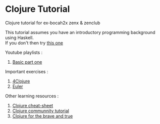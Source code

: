 # Clojure Tutorial

Clojure tutorial for ex-bocah2x zenx &amp; zenclub  

This tutorial assumes you have an introductory programming background using Haskell.    
If you don't then try <a href="https://github.com/Zenius2016/BoardAlfa">this one</a>  

Youtube playlists :

1. <a href="https://youtu.be/NXxJavT7ILY?list=PLlTjr2CPUG1-tA4FMIGCCyJFGuZbB-gpq" target="_blank">Basic part one</a>

Important exercises :

1. <a href="http://www.4clojure.com" target="_blank">4Clojure</a>  
2. <a href="http://www.projecteuler.net" target="_blank">Euler</a>  

Other learning resources : 

1. <a href="https://clojuredocs.org/quickref" target="_blank">Clojure cheat-sheet</a>  
2. <a href="http://clojure-doc.org/articles/content.html" target="_blank">Clojure communnity tutorial</a>  
3. <a href="http://www.braveclojure.com" target="_blank">Clojure for the brave and true</a>  
